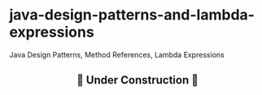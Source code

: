 # java-design-patterns-and-lambda-expressions
Java Design Patterns, Method References, Lambda Expressions
<div align="center">
    <h2>🚧 Under Construction 🚧</h2>
</div>
